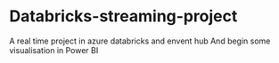 # Databricks-streaming-project
A real time project in azure databricks and envent hub
And begin some visualisation in Power BI
